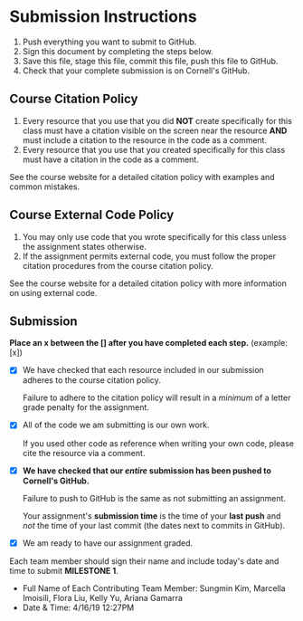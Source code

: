 # Submission Instructions

1. Push everything you want to submit to GitHub.
2. Sign this document by completing the steps below.
3. Save this file, stage this file, commit this file, push this file to GitHub.
4. Check that your complete submission is on Cornell's GitHub.

## Course Citation Policy

1. Every resource that you use that you did **NOT** create specifically for this class must have a citation visible on the screen near the resource **AND** must include a citation to the resource in the code as a comment.
2. Every resource that you use that you created specifically for this class must have a citation in the code as a comment.

See the course website for a detailed citation policy with examples and common mistakes.

## Course External Code Policy

1. You may only use code that you wrote specifically for this class unless the assignment states otherwise.
2. If the assignment permits external code, you must follow the proper citation procedures from the course citation policy.

See the course website for a detailed citation policy with more information on using external code.

## Submission

**Place an x between the [] after you have completed each step.** (example: [x])

- [X] We have checked that each resource included in our submission adheres to the course citation policy.

    Failure to adhere to the citation policy will result in a _minimum_ of a letter grade penalty for the assignment.

- [X] All of the code we am submitting is our own work.

    If you used other code as reference when writing your own code, please cite the resource via a comment.

- [X] **We have checked that our _entire_ submission has been pushed to Cornell's GitHub.**

    Failure to push to GitHub is the same as not submitting an assignment.

    Your assignment's **submission time** is the time of your **last push** and _not_ the time of your last commit (the dates next to commits in GitHub).

- [X] We am ready to have our assignment graded.

Each team member should sign their name and include today's date and time to submit **MILESTONE 1**.

- Full Name of Each Contributing Team Member: Sungmin Kim, Marcella Imoisili, Flora Liu, Kelly Yu, Ariana Gamarra
- Date & Time: 4/16/19 12:27PM
